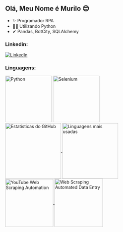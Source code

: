 ## Olá, Meu Nome é Murilo 😊

- ✨ Programador RPA
- 🐱‍🏍 Utilizando Python
- ✔ Pandas, BotCity, SQLAlchemy
### Linkedin:
<a href="https://www.linkedin.com/in/murilorosacastro/" target="_blank">
    <img src="https://img.shields.io/badge/LinkedIn-0077B5?style=for-the-badge&logo=linkedin&logoColor=white" alt="LinkedIn" />
</a>

### Linguagens:
<div>
    <img src="https://cdn.jsdelivr.net/gh/devicons/devicon@latest/icons/python/python-plain.svg" alt="Python" style="width: 150px; height: auto;" />
    <img src="https://cdn.jsdelivr.net/gh/devicons/devicon@latest/icons/selenium/selenium-original.svg" alt="Selenium" style="width: 150px; height: auto;" />
</div>

<a href="https://github.com/anuraghazra/github-readme-stats">
  <img height="180" align="center" src="https://github-readme-stats.vercel.app/api?username=CastroMurilo&theme=dracula" alt="Estatísticas do GitHub" />
</a>
<a href="https://github.com/anuraghazra/convoychat">
  <img height="180" align="center" src="https://github-readme-stats.vercel.app/api/top-langs?username=CastroMurilo&layout=compact&langs_count=8&card_width=320&theme=dracula" alt="Linguagens mais usadas" />
</a>

<a href="https://github.com/CastroMurilo/YouTube-Web-Scraping-Automation">
  <img height="155" align="center" src="https://github-readme-stats.vercel.app/api/pin/?username=CastroMurilo&repo=YouTube-Web-Scraping-Automation&theme=dracula" alt="YouTube Web Scraping Automation" />
</a>
<a href="https://github.com/CastroMurilo/Web-Scraping-Automated-Data-Entry">
  <img height="156" align="center" src="https://github-readme-stats.vercel.app/api/pin/?username=CastroMurilo&repo=Web-Scraping-Automated-Data-Entry&theme=dracula" alt="Web Scraping Automated Data Entry" />
</a>




